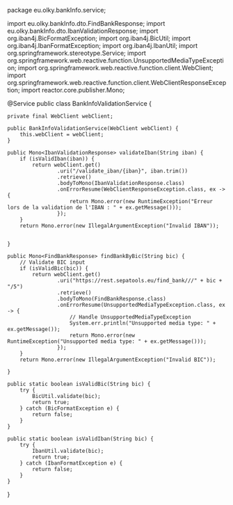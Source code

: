 package eu.olky.bankInfo.service;

import eu.olky.bankInfo.dto.FindBankResponse;
import eu.olky.bankInfo.dto.IbanValidationResponse;
import org.iban4j.BicFormatException;
import org.iban4j.BicUtil;
import org.iban4j.IbanFormatException;
import org.iban4j.IbanUtil;
import org.springframework.stereotype.Service;
import org.springframework.web.reactive.function.UnsupportedMediaTypeException;
import org.springframework.web.reactive.function.client.WebClient;
import org.springframework.web.reactive.function.client.WebClientResponseException;
import reactor.core.publisher.Mono;

@Service
public class BankInfoValidationService {

    private final WebClient webClient;

    public BankInfoValidationService(WebClient webClient) {
        this.webClient = webClient;
    }

    public Mono<IbanValidationResponse> validateIban(String iban) {
        if (isValidIban(iban)) {
            return webClient.get()
                    .uri("/validate_iban/{iban}", iban.trim())
                    .retrieve()
                    .bodyToMono(IbanValidationResponse.class)
                    .onErrorResume(WebClientResponseException.class, ex -> {
                        return Mono.error(new RuntimeException("Erreur lors de la validation de l'IBAN : " + ex.getMessage()));
                    });
        }
        return Mono.error(new IllegalArgumentException("Invalid IBAN"));


    }

    public Mono<FindBankResponse> findBankByBic(String bic) {
        // Validate BIC input
        if (isValidBic(bic)) {
            return webClient.get()
                    .uri("https://rest.sepatools.eu/find_bank///" + bic + "/5")
                    .retrieve()
                    .bodyToMono(FindBankResponse.class)
                    .onErrorResume(UnsupportedMediaTypeException.class, ex -> {
                        // Handle UnsupportedMediaTypeException
                        System.err.println("Unsupported media type: " + ex.getMessage());
                        return Mono.error(new RuntimeException("Unsupported media type: " + ex.getMessage()));
                    });
        }
        return Mono.error(new IllegalArgumentException("Invalid BIC"));

    }

    public static boolean isValidBic(String bic) {
        try {
            BicUtil.validate(bic);
            return true;
        } catch (BicFormatException e) {
            return false;
        }
    }

    public static boolean isValidIban(String bic) {
        try {
            IbanUtil.validate(bic);
            return true;
        } catch (IbanFormatException e) {
            return false;
        }
    }

}

